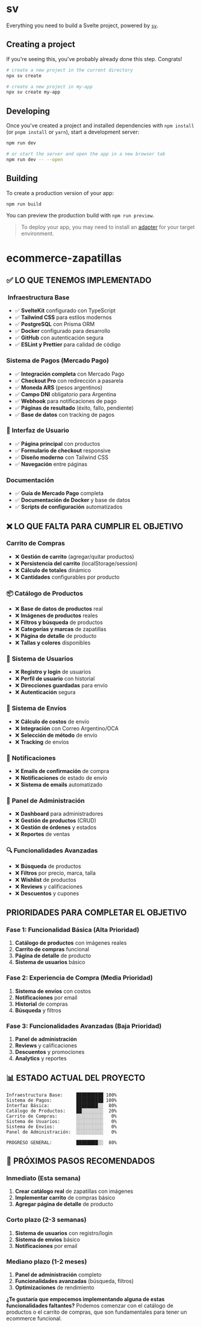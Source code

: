 # sv

Everything you need to build a Svelte project, powered by [`sv`](https://github.com/sveltejs/cli).

## Creating a project

If you're seeing this, you've probably already done this step. Congrats!

```sh
# create a new project in the current directory
npx sv create

# create a new project in my-app
npx sv create my-app
```

## Developing

Once you've created a project and installed dependencies with `npm install` (or `pnpm install` or `yarn`), start a development server:

```sh
npm run dev

# or start the server and open the app in a new browser tab
npm run dev -- --open
```

## Building

To create a production version of your app:

```sh
npm run build
```

You can preview the production build with `npm run preview`.

> To deploy your app, you may need to install an [adapter](https://svelte.dev/docs/kit/adapters) for your target environment.
# ecommerce-zapatillas

## ✅ **LO QUE TENEMOS IMPLEMENTADO**

### ️ **Infraestructura Base**
- ✅ **SvelteKit** configurado con TypeScript
- ✅ **Tailwind CSS** para estilos modernos
- ✅ **PostgreSQL** con Prisma ORM
- ✅ **Docker** configurado para desarrollo
- ✅ **GitHub** con autenticación segura
- ✅ **ESLint y Prettier** para calidad de código

###  **Sistema de Pagos (Mercado Pago)**
- ✅ **Integración completa** con Mercado Pago
- ✅ **Checkout Pro** con redirección a pasarela
- ✅ **Moneda ARS** (pesos argentinos)
- ✅ **Campo DNI** obligatorio para Argentina
- ✅ **Webhook** para notificaciones de pago
- ✅ **Páginas de resultado** (éxito, fallo, pendiente)
- ✅ **Base de datos** con tracking de pagos

### 🎨 **Interfaz de Usuario**
- ✅ **Página principal** con productos
- ✅ **Formulario de checkout** responsive
- ✅ **Diseño moderno** con Tailwind CSS
- ✅ **Navegación** entre páginas

###  **Documentación**
- ✅ **Guía de Mercado Pago** completa
- ✅ **Documentación de Docker** y base de datos
- ✅ **Scripts de configuración** automatizados

## ❌ **LO QUE FALTA PARA CUMPLIR EL OBJETIVO**

###  **Carrito de Compras**
- ❌ **Gestión de carrito** (agregar/quitar productos)
- ❌ **Persistencia del carrito** (localStorage/session)
- ❌ **Cálculo de totales** dinámico
- ❌ **Cantidades** configurables por producto

### 📦 **Catálogo de Productos**
- ❌ **Base de datos de productos** real
- ❌ **Imágenes de productos** reales
- ❌ **Filtros y búsqueda** de productos
- ❌ **Categorías y marcas** de zapatillas
- ❌ **Página de detalle** de producto
- ❌ **Tallas y colores** disponibles

### 👤 **Sistema de Usuarios**
- ❌ **Registro y login** de usuarios
- ❌ **Perfil de usuario** con historial
- ❌ **Direcciones guardadas** para envío
- ❌ **Autenticación** segura

### 🚚 **Sistema de Envíos**
- ❌ **Cálculo de costos** de envío
- ❌ **Integración** con Correo Argentino/OCA
- ❌ **Selección de método** de envío
- ❌ **Tracking** de envíos

### 📧 **Notificaciones**
- ❌ **Emails de confirmación** de compra
- ❌ **Notificaciones** de estado de envío
- ❌ **Sistema de emails** automatizado

### 🏪 **Panel de Administración**
- ❌ **Dashboard** para administradores
- ❌ **Gestión de productos** (CRUD)
- ❌ **Gestión de órdenes** y estados
- ❌ **Reportes** de ventas

### 🔍 **Funcionalidades Avanzadas**
- ❌ **Búsqueda** de productos
- ❌ **Filtros** por precio, marca, talla
- ❌ **Wishlist** de productos
- ❌ **Reviews** y calificaciones
- ❌ **Descuentos** y cupones

##  **PRIORIDADES PARA COMPLETAR EL OBJETIVO**

### **Fase 1: Funcionalidad Básica (Alta Prioridad)**
1. **Catálogo de productos** con imágenes reales
2. **Carrito de compras** funcional
3. **Página de detalle** de producto
4. **Sistema de usuarios** básico

### **Fase 2: Experiencia de Compra (Media Prioridad)**
1. **Sistema de envíos** con costos
2. **Notificaciones** por email
3. **Historial** de compras
4. **Búsqueda** y filtros

### **Fase 3: Funcionalidades Avanzadas (Baja Prioridad)**
1. **Panel de administración**
2. **Reviews** y calificaciones
3. **Descuentos** y promociones
4. **Analytics** y reportes

## 📊 **ESTADO ACTUAL DEL PROYECTO**

```
Infraestructura Base:     ██████████ 100%
Sistema de Pagos:         ██████████ 100%
Interfaz Básica:          ████████░░  80%
Catálogo de Productos:    ██░░░░░░░░  20%
Carrito de Compras:       ░░░░░░░░░░   0%
Sistema de Usuarios:      ░░░░░░░░░░   0%
Sistema de Envíos:        ░░░░░░░░░░   0%
Panel de Administración:  ░░░░░░░░░░   0%

PROGRESO GENERAL:         ████████░░  80%
```

## 🚀 **PRÓXIMOS PASOS RECOMENDADOS**

### **Inmediato (Esta semana)**
1. **Crear catálogo real** de zapatillas con imágenes
2. **Implementar carrito** de compras básico
3. **Agregar página de detalle** de producto

### **Corto plazo (2-3 semanas)**
1. **Sistema de usuarios** con registro/login
2. **Sistema de envíos** básico
3. **Notificaciones** por email

### **Mediano plazo (1-2 meses)**
1. **Panel de administración** completo
2. **Funcionalidades avanzadas** (búsqueda, filtros)
3. **Optimizaciones** de rendimiento

**¿Te gustaría que empecemos implementando alguna de estas funcionalidades faltantes?** Podemos comenzar con el catálogo de productos o el carrito de compras, que son fundamentales para tener un ecommerce funcional.
